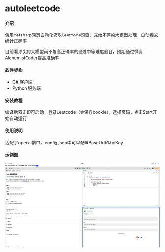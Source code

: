 # autoleetcode

#### 介绍
使用cefsharp网页自动化读取Leetcode题目，交给不同的大模型处理，自动提交统计正确率

目前看顶尖的大模型尚不能高正确率的通过中等难度题目，预期通过微调AlchemistCoder提高准确率

#### 软件架构
- C# 客户端
- Python 服务端


#### 安装教程

编译后双击即可启动，登录Leetcode（会保存cookie），选择页码，点击Start开始自动运行

#### 使用说明

适配了openai接口，config.json中可以配置BaseUrl和ApiKey

#### 示例图

![示例图](demo.jpg)

